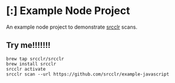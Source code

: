 # [:] Example Node Project

An example node project to demonstrate [srcclr](https://www.srcclr.com) scans.

## Try me!!!!!!!

```
brew tap srcclr/srcclr
brew install srcclr
srcclr activate
srcclr scan --url https://github.com/srcclr/example-javascript
```
